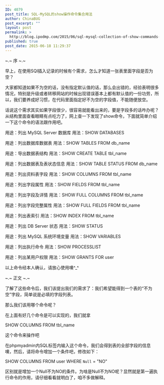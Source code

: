 ```yaml
---
ID: 4079
post_title: SQL-MySQL的show操作命令集合用法
author: ChinaBUG
post_excerpt: ""
layout: post
permalink: >
  http://blog.ipodmp.com/2015/06/sql-mysql-collection-of-show-commands-usage.html
published: true
post_date: 2015-06-18 11:29:37
---
```

~.~ 序 ~.~

早上，在使用SQl插入记录的时候有个需求，怎么才知道一张表里面字段是否为空？

大家都知道如果不为空的话，没有指定默认值的话，那么会出错的，经验表明很多情况，特别是升级或者转移网站的时候出现错误基本上都有默认值的一份功劳，所以，我们要养成好习惯，在代码里面指定好不为空的字段值，不能随便放空。

话说这个需求其实如果字段很少，很容易就能看出来的，要是字段多的话咋办呢？从结构里面查看眼睛有点吃力了，网上查一下发现了show命令，下面就简单介绍一下这个命令的语法跟作用吧。

用途：列出 MySQL Server 数据库
用法：SHOW DATABASES

用途：列出数据库数据表
用法：SHOW TABLES FROM db_name

用途：导出数据表结构
用法：SHOW CREATE TABLE tbl_name

用途：列出数据表及表状态信息
用法：SHOW TABLE STATUS FROM db_name

用途：列出资料表字段
用法：SHOW COLUMNS FROM tbl_name

用途：列出字段属性
用法：SHOW FIELDS FROM tbl_name

用途：列出字段及详情
用法：SHOW FULL COLUMNS FROM tbl_name

用途：列出字段完整属性
用法：SHOW FULL FIELDS FROM tbl_name

用途：列出表索引
用法：SHOW INDEX FROM tbl_name

用途：列出 DB Server 状态
用法：SHOW STATUS

用途：列出 MySQL 系统环境变量
用法：SHOW VARIABLES

用途：列出执行命令
用法：SHOW PROCESSLIST

用途：列出某用户权限
用法：SHOW GRANTS FOR user

以上命令经本人确认，请放心使用噢^_^

~.~ 正文 ~.~

了解了这些命令后，我们该提出我们的需求了：我们希望能得到一个表的“不为空”字段，简单说是必填的字段列表。

那么我们该用哪个命令呢？

在上面有好几个命令是可以实现的，我们就拿

SHOW COLUMNS FROM tbl_name

这个命令来操作吧

在phpmyadmin内SQL标签内输入这个命令，我们会得到表的全部字段的信息噢，然后，请将命令增加一个条件吧，修改如下：

SHOW COLUMNS FROM user WHERE `Null` = "NO"

区别就是增加一个Null不为NO的条件。为啥是Null不为NO呢？显然就是第一遍执行命令的作用，请仔细看看就明白了，咱不多做解释。